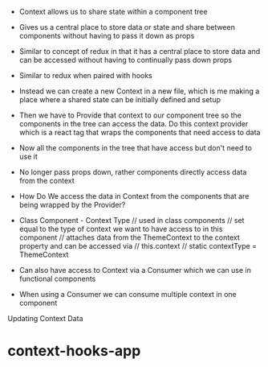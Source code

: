 - Context allows us to share state within a component tree
- Gives us a central place to store data or state and share between components without having to pass it down as props
- Similar to concept of redux in that it has a central place to store data and can be accessed without having to continually pass down props
- Similar to redux when paired with hooks

- Instead we can create a new Context in a new file, which is me making a place where a shared state can be initially defined and setup
- Then we have to Provide that context to our component tree so the components in the tree can access the data. Do this context provider which is a react tag that wraps the components that need access to data
- Now all the components in the tree that have access but don't need to use it
- No longer pass props down, rather components directly access data from the context

- How Do We access the data in Context from the components that are being wrapped by the Provider?
- Class Component - Context Type
  // used in class components
  // set equal to the type of context we want to have access to in this component
  // attaches data from the ThemeContext to the context property and can be accessed via
  // this.context
  // static contextType = ThemeContext

- Can also have access to Context via a Consumer which we can use in functional components
- When using a Consumer we can consume multiple context in one component

Updating Context Data
# context-hooks-app
